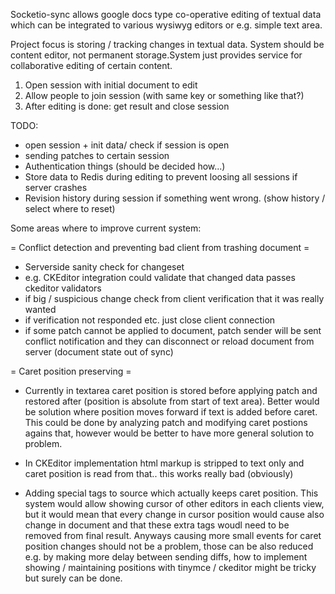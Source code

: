 Socketio-sync allows google docs type co-operative editing of textual data 
which can be integrated to various wysiwyg editors or e.g. simple text area.

Project focus is storing / tracking changes in textual data. System should be
content editor, not permanent storage.System just provides service for 
collaborative editing of certain content.

 1. Open session with initial document to edit 
 2. Allow people to join session (with same key or something like that?)
 3. After editing is done: get result and close session
 
TODO:
 - open session + init data/ check if session is open
 - sending patches to certain session
 - Authentication things (should be decided how...)
 - Store data to Redis during editing to prevent loosing 
   all sessions if server crashes
 - Revision history during session if something went wrong. 
   (show history / select where to reset)

Some areas where to improve current system:

= Conflict detection and preventing bad client from trashing document =

* Serverside sanity check for changeset
* e.g. CKEditor integration could validate that changed data passes ckeditor validators
* if big / suspicious change check from client verification that it was really wanted
* if verification not responded etc. just close client connection
* if some patch cannot be applied to document, patch sender will be sent conflict notification 
  and they can disconnect or reload document from server (document state out of sync)

= Caret position preserving =

* Currently in textarea caret position is stored before applying patch and 
  restored after (position is absolute from start of text area). Better would 
  be solution where position moves forward if text is added before caret. This 
  could be done by analyzing patch and modifying caret postions agains that, 
  however would be better to have more general solution to problem.

* In CKEditor implementation html markup is stripped to text only and caret 
  position is read from that.. this works really bad (obviously)

* Adding special tags to source which actually keeps caret position. This 
  system would allow showing cursor of other editors in each clients view, 
  but it would mean that every change in cursor position would cause also 
  change in document and that these extra tags woudl need to be removed from 
  final result. Anyways causing more small events for caret position changes 
  should not be a problem, those can be also reduced e.g. by making more 
  delay between sending diffs, how to implement showing / maintaining positions
  with tinymce / ckeditor might be tricky but surely can be done.
